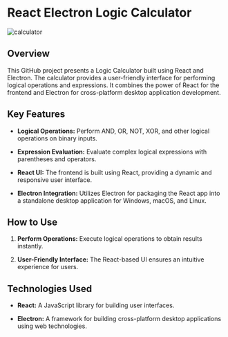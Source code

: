 # React Electron Logic Calculator

![calculator](https://github.com/cristian51310/logic-calculator/assets/105263575/92800d47-83e0-4e30-8dd5-09397119a6d9)

## Overview

This GitHub project presents a Logic Calculator built using React and Electron. The calculator provides a user-friendly interface for performing logical operations and expressions. It combines the power of React for the frontend and Electron for cross-platform desktop application development.

## Key Features

- **Logical Operations:** Perform AND, OR, NOT, XOR, and other logical operations on binary inputs.

- **Expression Evaluation:** Evaluate complex logical expressions with parentheses and operators.

- **React UI:** The frontend is built using React, providing a dynamic and responsive user interface.

- **Electron Integration:** Utilizes Electron for packaging the React app into a standalone desktop application for Windows, macOS, and Linux.

## How to Use

1. **Perform Operations:** Execute logical operations to obtain results instantly.

2. **User-Friendly Interface:** The React-based UI ensures an intuitive experience for users.

## Technologies Used

- **React:** A JavaScript library for building user interfaces.

- **Electron:** A framework for building cross-platform desktop applications using web technologies.
